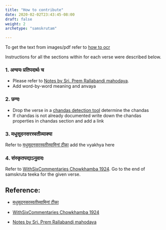 ```yaml
---
title: "How to contribute"
date: 2020-02-02T23:43:45-08:00
draft: false
weight: 2
archetype: "samskrutam"

---
```


To get the text from images/pdf refer to [how to ocr](/home/how_to_ocr/) 

Instructions for all the sections within for each verse were described below.

### 1. अन्वयः प्रतिपदार्थः च

- Please refer to [Notes by Sri. Prem Rallabandi mahodaya](https://drive.google.com/file/d/1V-E5OQeNh3mZuXSPhPKD4bdMMuZZi5NO/view?usp=drive_link). 
- Add word-by-word meaning and anvaya

### 2. छन्दः

- Drop the verse in a [chandas detection tool](https://sanskritmetres.appspot.com/) determine the chandas
- If chandas is not already documented write down the chandas properties in chandas section and add a link


### 3. मधुसूदनसरस्वतीव्याक्या

Refer to [मधुसूदनसरस्वतीस्वामिनां टीका](https://archive.org/details/shiv-mahimna-stotra-of-pushpadanta-hindi-and-sanskrit-tika-madhusudan-saraswati-and-raghunath-giri/page/n2/mode/1up?view=theater) add the vyakhya here


### 4. संस्कृतपद्याऽनुवादः

Refer to [WithSixCommentaries Chowkhamba 1924](https://archive.org/details/MahimnaStotraWithSixCommentaries1924Chowkhamba/page/n2/mode/1up?view=theater). Go to the end of samskruta teeka for the given verse.



## Reference:

- [मधुसूदनसरस्वतीस्वामिनां टीका](https://archive.org/details/shiv-mahimna-stotra-of-pushpadanta-hindi-and-sanskrit-tika-madhusudan-saraswati-and-raghunath-giri/page/n2/mode/1up?view=theater)
- [WithSixCommentaries Chowkhamba 1924](https://archive.org/details/MahimnaStotraWithSixCommentaries1924Chowkhamba/page/n2/mode/1up?view=theater)

- [Notes by Sri. Prem Rallabandi mahodaya](https://drive.google.com/file/d/1V-E5OQeNh3mZuXSPhPKD4bdMMuZZi5NO/view?usp=drive_link)